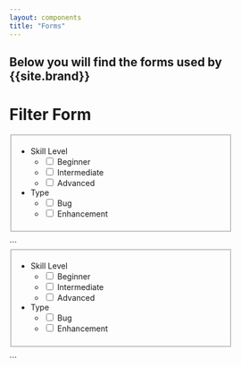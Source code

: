 ```yaml
---
layout: components
title: "Forms"
---
```


## Below you will find the forms used by {{site.brand}}

# Filter Form
<div style="max-width: 400px">
  <form class="filter-form">
    <fieldset>
      <ul>
        <li class="category">
          <div class="category-title">Skill Level</div>
          <ul>
            <li class="category-option">
              <input type="checkbox">
              <label>Beginner</label>
            </li>
            <li class="category-option">
              <input type="checkbox">
              <label>Intermediate</label>
            </li>
            <li class="category-option">
              <input type="checkbox">
              <label>Advanced</label>
            </li>
          </ul>
        </li>
        <li class="category">
          <div class="category-title">Type</div>
          <ul>
            <li class="category-option">
              <input type="checkbox">
              <label>Bug</label>
            </li>
            <li class="category-option">
              <input type="checkbox">
              <label>Enhancement</label>
            </li>
          </ul>
        </li>
      </ul>
    </fieldset>
  </form>
</div>
```
<div style="max-width: 400px">
  <form class="filter-form">
    <fieldset>
      <ul>
        <li class="category">
          <div class="category-title">Skill Level</div>
          <ul>
            <li class="category-option">
              <input type="checkbox">
              <label>Beginner</label>
            </li>
            <li class="category-option">
              <input type="checkbox">
              <label>Intermediate</label>
            </li>
            <li class="category-option">
              <input type="checkbox">
              <label>Advanced</label>
            </li>
          </ul>
        </li>
        <li class="category">
          <div class="category-title">Type</div>
          <ul>
            <li class="category-option">
              <input type="checkbox">
              <label>Bug</label>
            </li>
            <li class="category-option">
              <input type="checkbox">
              <label>Enhancement</label>
            </li>
          </ul>
        </li>
      </ul>
    </fieldset>
  </form>
</div>
```
